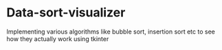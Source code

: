 # Data-sort-visualizer

Implementing various algorithms like bubble sort, insertion sort etc to see how they actually work using tkinter
